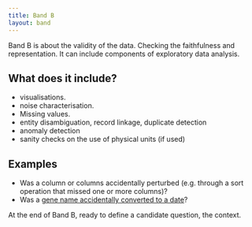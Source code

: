 ```yaml
---
title: Band B
layout: band
---
```


Band B is about the validity of the data. Checking the faithfulness and representation. It can include components of exploratory data analysis.

## What does it include?

* visualisations.
* noise characterisation.
* Missing values.
* entity disambiguation, record linkage, duplicate detection
* anomaly detection
* sanity checks on the use of physical units (if used)

## Examples

* Was a column or columns accidentally perturbed (e.g. through a sort operation that missed one or more columns)?
* Was a [gene name accidentally converted to a date](http://bmcbioinformatics.biomedcentral.com/articles/10.1186/1471-2105-5-80)?


At the end of Band B, ready to define a candidate question, the context.
